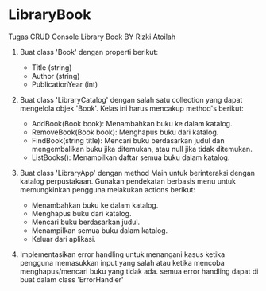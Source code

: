 # LibraryBook
 Tugas CRUD Console Library Book BY Rizki Atoilah
 
1. Buat class 'Book' dengan properti berikut:
    - Title (string)
    - Author (string)
    - PublicationYear (int)

2. Buat class 'LibraryCatalog' dengan salah satu collection yang dapat mengelola objek 'Book'. Kelas ini harus mencakup method's berikut:
    - AddBook(Book book): Menambahkan buku ke dalam katalog.
    - RemoveBook(Book book): Menghapus buku dari katalog.
    - FindBook(string title): Mencari buku berdasarkan judul dan mengembalikan buku jika ditemukan, atau null jika tidak ditemukan.
    - ListBooks(): Menampilkan daftar semua buku dalam katalog.

3. Buat class 'LibraryApp' dengan method Main untuk berinteraksi dengan katalog perpustakaan. Gunakan pendekatan berbasis menu untuk memungkinkan pengguna melakukan actions berikut:
    - Menambahkan buku ke dalam katalog.
    - Menghapus buku dari katalog.
    - Mencari buku berdasarkan judul.
    - Menampilkan semua buku dalam katalog.
    - Keluar dari aplikasi.

4. Implementasikan error handling untuk menangani kasus ketika pengguna memasukkan input yang salah atau ketika mencoba menghapus/mencari buku yang tidak ada. semua error handling dapat di buat dalam class 'ErrorHandler'
